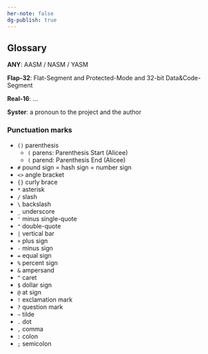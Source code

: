 ```yaml
---
her-note: false
dg-publish: true
---
```



## Glossary

**ANY**: AASM / NASM / YASM

**Flap-32**: Flat-Segment and Protected-Mode and 32-bit Data&Code-Segment

**Real-16**: ...

**Syster**: a pronoun to the project and the author

### Punctuation marks

- `()`	parenthesis
	- `(` parens: Parenthesis Start (Alicee)
	- `(` parend: Parenthesis End (Alicee)
- `#` 	pound sign = hash sign = number sign
- `<>` 	angle bracket 
- `{}`	curly brace
- `*`	asterisk
- `/`	slash 
- `\` 	backslash
- `_`	underscore
- `'`	minus single-quote
- `"`	double-quote
- `|`	vertical bar
- `+`	plus sign
- `-`	minus sign
- `=`	equal sign
- `%`	percent sign
- `&`	ampersand
- `^`	caret
- `$`	dollar sign
- `@`	at sign
- `!`	exclamation mark
- `?`	question mark
- `~`	tilde
- `.`	dot
- `,`	comma
- `:`	colon
- `;`	semicolon
